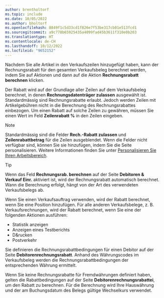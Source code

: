 ```yaml
---
author: brentholtorf
ms.topic: include
ms.date: 10/05/2022
ms.author: bholtorf
ms.openlocfilehash: 8849f1c5d33cd1f826e7f53be317cb01e513fcd1
ms.sourcegitcommit: a9c778b65925435a4099fad45b3611f310e0b203
ms.translationtype: HT
ms.contentlocale: de-CH
ms.lasthandoff: 10/12/2022
ms.locfileid: "9652152"
---
```

Nachdem Sie alle Artikel in den Verkaufszeilen hinzugefügt haben, kann der Rechnungsrabatt für den gesamten Verkaufsbeleg berechnet werden, indem Sie auf Aktionen und dann auf die Aktion **Rechnungsrabatt berechnen** klicken.

Der Rabatt wird auf der Grundlage aller Zeilen auf dem Verkaufsbeleg berechnet, in denen **Rechnungsdatenträger zulassen** ausgewählt ist. Standardmässig sind Rechnungsrabatte erlaubt. Jedoch werden Zeilen mit Artikelgebühren nicht in die Berechnung des Rechnungsrabattes einbezogen. Um einen Rabatt auf solche Zeilen zu gewähren, müssen Sie einen Wert im Feld **Zeilenrabatt %** in den Zeilen eingeben.  

> [!NOTE]
> Standardmässig sind die Felder **Rech.-Rabatt zulassen** und **Zeilenrabattbetrag** für die Zeilen ausgeblendet. Wenn die Felder nicht verfügbar sind, können Sie sie hinzufügen, indem Sie die Seite personalisieren. Weitere Informationen finden Sie unter [Personalisieren Sie Ihren Arbeitsbereich](../ui-personalization-user.md#to-start-personalizing-a-page-through-the-personalizing-banner).

> [!TIP]
> Wenn das Feld **Rechnungsrab. berechnen** auf der Seite **Debitoren & Verkauf Einr.** aktiviert ist, wird der Rechnungsrabatt automatisch berechnet. Wann die Berechnung erfolgt, hängt von der Art des verwendeten Verkaufsbelegs ab.
>
> Wenn Sie einen Verkaufsauftrag verwenden, wird der Rabatt berechnet, wenn Sie eine Position hinzufügen. Für alle anderen Verkaufsbelege, z. B. Verkaufsrechnungen, wird der Rabatt berechnet, wenn Sie eine der folgenden Aktionen ausführen:
>
> * Statistik anzeigen
> * Anzeigen eines Testberichts
> * D&rucken
> * Postverkehr

Sie definieren die Rechnungsrabattbedingungen für einen Debitor auf der Seite **Debitorenrechnungsrabatt**. Anhand des Währungscodes im Verkaufsbeleg werden die Rechnungsrabattbedingungen der entsprechenden Währung ermittelt.

Wenn Sie keine Rechnungsrabatte für Fremdwährungen definiert haben, gelten die Rabattbedingungen auf der Seite **Debitorenrechnungsrabattei**, um den Rabatt zu berechnen. Für die Berechnung wird Ihre Hauswährung und der am Buchungsdatum des Belegs gültige Wechselkurs verwendet.
